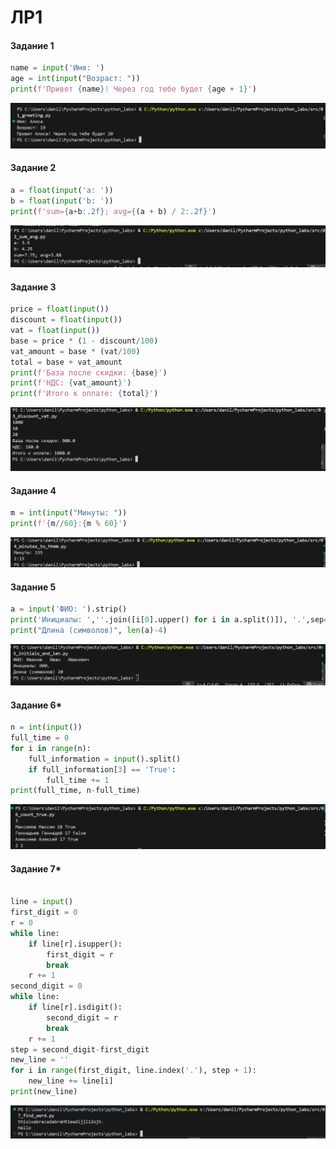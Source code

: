 ﻿# ЛР1
#### Задание 1

``` Python
name = input('Имя: ')
age = int(input("Возраст: "))
print(f'Привет {name}! Через год тебе будет {age + 1}')
```

![alt text](images/image-1.png)
#### Задание 2

``` Python
a = float(input('a: '))
b = float(input('b: '))
print(f'sum={a+b:.2f}; avg={(a + b) / 2:.2f}')
```
![alt text](images/image-2.png)


#### Задание 3
```Python
price = float(input())
discount = float(input())
vat = float(input())
base = price * (1 - discount/100)
vat_amount = base * (vat/100)
total = base + vat_amount
print(f'База после скидки: {base}')
print(f'НДС: {vat_amount}')
print(f'Итого к оплате: {total}')
```
![alt text](images/image-3.png)
#### Задание 4
``` Python
m = int(input("Минуты: "))
print(f'{m//60}:{m % 60}')
```
![alt text](images/image-4.png)
####  Задание 5
``` Python
a = input('ФИО: ').strip()
print('Инициалы: ',''.join([i[0].upper() for i in a.split()]), '.',sep='')
print("Длина (символов)", len(a)-4)
```
![alt text](images/image-5.png)
#### Задание 6*
```Python
n = int(input())
full_time = 0
for i in range(n):
    full_information = input().split()
    if full_information[3] == 'True':
        full_time += 1
print(full_time, n-full_time)
```
![alt text](images/image-6.png)
#### Задание 7*
```Python

line = input()
first_digit = 0
r = 0
while line:
    if line[r].isupper():
        first_digit = r
        break
    r += 1
second_digit = 0
while line:
    if line[r].isdigit():
        second_digit = r
        break
    r += 1
step = second_digit-first_digit
new_line = ''
for i in range(first_digit, line.index('.'), step + 1):
    new_line += line[i]
print(new_line)
```
![alt text](images/image-7.png)